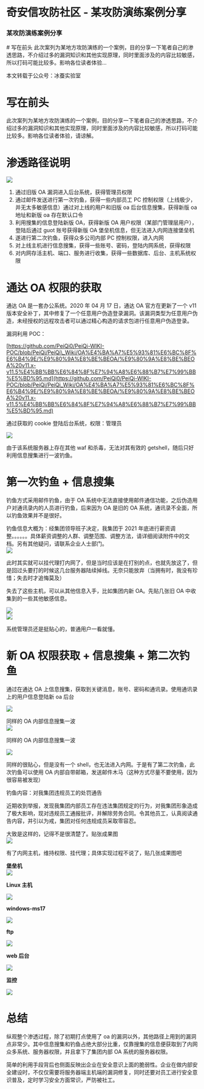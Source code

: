 

# 奇安信攻防社区 - 某攻防演练案例分享

### 某攻防演练案例分享

\# 写在前头 此次案列为某地方攻防演练的一个案例，目的分享一下笔者自己的渗透思路，不介绍过多的漏洞知识和其他实现原理，同时里面涉及的内容比较敏感，所以打码可能比较多。影响各位读者体验...

本文转载于公众号：冰蚕实验室

# 写在前头

此次案列为某地方攻防演练的一个案例，目的分享一下笔者自己的渗透思路，不介绍过多的漏洞知识和其他实现原理，同时里面涉及的内容比较敏感，所以打码可能比较多。影响各位读者体验，请谅解。

# 渗透路径说明

![](assets/1698900800-152fc4cff2a92674884599b7d8be8029.jpg)

1.  通过旧版 OA 漏洞进入后台系统，获得管理员权限
2.  通过邮件发送进行第一次钓鱼，获得一些内部员工 PC 控制权限（上线极少，并无太多敏感信息）通过对上线的用户和旧版 oa 后台信息搜集，获得新版 oa 地址和新版 oa 存在默认口令
3.  利用搜集的信息登陆新版 OA，获得新版 OA 用户权限（某部门管理层用户），登陆后通过 guot 账号获得新版 OA 堡垒机信息，但无法进入内网连接堡垒机
4.  遂进行第二次钓鱼，获得众多公司内部 PC 控制权限，进入内网
5.  对上线主机进行信息搜集，获得一些账号、密码，登陆内网系统，获得权限
6.  对内网存活主机、端口、服务进行收集，获得一些数据库、后台、主机系统权限

# 通达 OA 权限的获取

通达 OA 是一套办公系统。2020 年 04 月 17 日，通达 OA 官方在更新了一个 v11 版本安全补丁，其中修复了一个任意用户伪造登录漏洞。该漏洞类型为任意用户伪造，未经授权的远程攻击者可以通过精心构造的请求包进行任意用户伪造登录。

漏洞利用 POC：

[https://github.com/PeiQi0/PeiQi-WIKI-POC/blob/PeiQi/PeiQi\_Wiki/OA%E4%BA%A7%E5%93%81%E6%BC%8F%E6%B4%9E/%E9%80%9A%E8%BE%BEOA/%E9%80%9A%E8%BE%BEOA%20v11.x-v11.5%E4%BB%BB%E6%84%8F%E7%94%A8%E6%88%B7%E7%99%BB%E5%BD%95.md](https://github.com/PeiQi0/PeiQi-WIKI-POC/blob/PeiQi/PeiQi_Wiki/OA%E4%BA%A7%E5%93%81%E6%BC%8F%E6%B4%9E/%E9%80%9A%E8%BE%BEOA/%E9%80%9A%E8%BE%BEOA%20v11.x-v11.5%E4%BB%BB%E6%84%8F%E7%94%A8%E6%88%B7%E7%99%BB%E5%BD%95.md)

通过获取的 cookie 登陆后台系统，权限：管理员

![](assets/1698900800-cff4e7c7cda180dc14f34ba6dfc98b81.jpg)

由于该系统服务器上存在其他 waf 和杀毒，无法对其有效的 getshell，随后只好利用信息搜集进行一波钓鱼。

# 第一次钓鱼 + 信息搜集

钓鱼方式采用邮件钓鱼，由于 OA 系统中无法直接使用邮件通信功能，之后伪造用户对通讯录内的人员进行钓鱼，后来因为 OA 是旧的 OA 系统，通讯录不全面，所以钓鱼效果并不是很好。

钓鱼信息大概为：经集团领导班子决定，我集团于 2021 年底进行薪资调整。。。。。。具体薪资调整的人群、调整范围、调整方法，请详细阅读附件中的文档。另有其他疑问，请联系企业人士部门。  
![](assets/1698900800-3ab76a63b9da272b97a6003362826ab6.jpg)

此时其实就可以挂代理打内网了，但是当时应该是在打别的点，也就先放这了，但是回过头要打的时候这几台服务器陆续掉线。无奈只能放弃（当拥有时，我没有珍惜；失去时才追悔莫及）

失去了这些主机，可以从其他信息入手，比如集团内新 OA。先贴几张旧 OA 中收集到的一些其他敏感信息。

![](assets/1698900800-43bd3fdf095d9ef7c1ef9b821ace0f49.jpg)  
![](assets/1698900800-33d2d4bd29600477dd1d60d0e78a45d8.png)

系统管理员还是挺贴心的，普通用户一看就懂。

# 新 OA 权限获取 + 信息搜集 + 第二次钓鱼

通过在通达 OA 上信息搜集，获取到关键消息，账号、密码和通讯录。使用通讯录上的用户信息登陆新 oa 后台

![](assets/1698900800-ce5d7fa54b51e07eeca434dbd7b64310.jpg)

同样的 OA 内部信息搜集一波  
![](assets/1698900800-ba17025280475972c2960f3027038f23.jpg)

同样的 OA 内部信息搜集一波

![](assets/1698900800-a6e89191b671cc15425e23a040510cfb.jpg)

同样的很贴心，但是没有一个 shell，也无法进入内网。于是有了第二次钓鱼，此次钓鱼可以使用 OA 内部自带邮箱，发送邮件木马（这种方式尽量不要使用，因为很容易被发现）

钓鱼内容：对我集团违规员工的处罚通告

近期收到举报，发现我集团内部员工存在违法集团规定的行为，对我集团形象造成了极大影响，现对违规员工通报批评，并解除劳务合同。令其他员工，认真阅读通告内容，并引以为戒，集团对任何违规成员采取零容忍。

大致是这样的，记得不是很清楚了。贴张成果图  
![](assets/1698900800-9fc74ef821afffbbc2892e72c980533b.jpg)

有了内网主机，维持权限、挂代理；具体实现过程不说了，贴几张成果图吧

**堡垒机**  
![](assets/1698900800-1360054cdd3d96a73b99e1886598e17e.png)

**Linux 主机**

![](assets/1698900800-b7dc515f90ac3cd9f06c1dc24a775223.jpg)

**windows-ms17**

![](assets/1698900800-fb25950a631c40a4a5acc1697f23ce23.jpg)

**ftp**

![](assets/1698900800-f09ad68279b45f1fa88875d0ffe1bcff.jpg)

**web 后台**

![](assets/1698900800-8d77fda4fdbd8b60d6f3559a8dc58038.jpg)

**监控**

![](assets/1698900800-603d86aa13639f931a7a86e21a9a7c24.jpg)

# 总结

纵观整个渗透过程，除了初期打点使用了 oa 的漏洞以外，其他路径上用到的漏洞点非常少。其中信息搜集和钓鱼占绝大部分比重，仅靠搜集的信息便获取到了内网众多系统、服务器权限，并且拿下了集团内部 OA 系统的服务器权限。

简单的利用手段背后也侧面反映出企业在安全意识上面的脆弱性。企业在做内部安全建设时，不仅仅需要将服务器端主机端的漏洞修复，同时还要对员工进行安全意识普及，定时学习安全方面常识，严防被社工。

